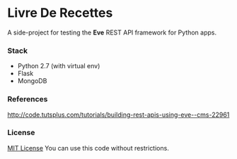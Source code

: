 # Livre De Recettes

A side-project for testing the **Eve** REST API framework for Python apps.

### Stack

- Python 2.7 (with virtual env)
- Flask
- MongoDB

### References

http://code.tutsplus.com/tutorials/building-rest-apis-using-eve--cms-22961

### License

[MIT License](http://choosealicense.com/licenses/mit)
You can use this code without restrictions.